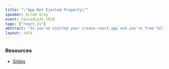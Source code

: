 ```yaml
---
title: "\"App Not Ejected Properly\""
speaker: Gilad Gray
event: CascadiaJS 2019
tags: ["react.js"]
abstract: "So you've ejected your create-react-app and you're free-falling through Node build code. Allow me to build you a parachute on the way down. We'll demystify the build process and reverse-engineer the webpack puzzle so you can sleep again."
layout: talk
---
```

### Resources

- [Slides](https://github.com/giladgray/ejected-react-app/blob/master/cascadiajs-2019-lightning-talk.pdf)
